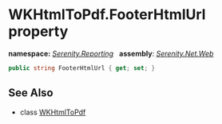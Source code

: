 # WKHtmlToPdf.FooterHtmlUrl property
**namespace:** *[Serenity.Reporting](../../README.md#serenity.reporting-namespace)*   **assembly**: *[Serenity.Net.Web](../../README.md)*

```csharp
public string FooterHtmlUrl { get; set; }
```

## See Also

* class [WKHtmlToPdf](../WKHtmlToPdf.md)